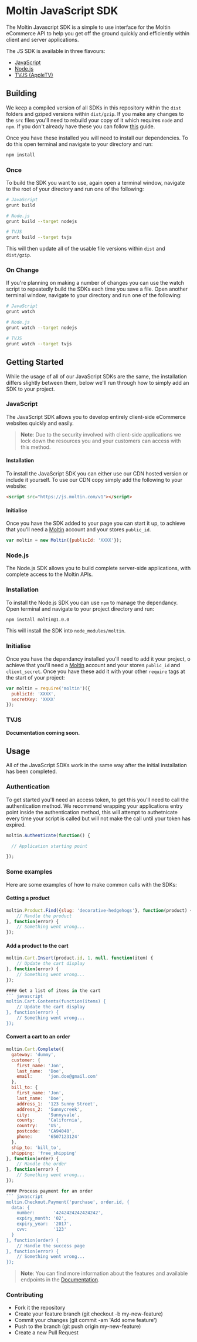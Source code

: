# Moltin JavaScript SDK

The Moltin Javascript SDK is a simple to use interface for the Moltin eCommerce API to help you get off the ground quickly and efficiently within client and server applications.

The JS SDK is available in three flavours:
* [JavaScript](#js)
* [Node.js](#nodejs)
* [TVJS (AppleTV)](#tvjs)

## Building
We keep a compiled version of all SDKs in this repository within the `dist` folders and gziped versions within `dist/gzip`. If you make any changes to the `src` files you'll need to rebuild your copy of it which requires `node` and `npm`. If you don't already have these you can follow [this](https://docs.npmjs.com/getting-started/installing-node) guide.

Once you have these installed you will need to install our dependencies. To do this open terminal and navigate to your directory and run:
``` bash
npm install
```

### Once
To build the SDK you want to use, again open a terminal window, navigate to the root of your directory and run one of the following:
``` bash
# JavaScript
grunt build

# Node.js
grunt build --target nodejs

# TVJS
grunt build --target tvjs
```

This will then update all of the usable file versions within `dist` and `dist/gzip`.

### On Change
If you're planning on making a number of changes you can use the watch script to repeatedly build the SDKs each time you save a file. Open another terminal window, navigate to your directory and run one of the following:
``` bash
# JavaScript
grunt watch

# Node.js
grunt watch --target nodejs

# TVJS
grunt watch --target tvjs
```

## Getting Started
While the usage of all of our JavaScript SDKs are the same, the installation differs slightly between them, below we'll run through how to simply add an SDK to your project.

### JavaScript
The JavaScript SDK allows you to develop entirely client-side eCommerce websites quickly and easily.

> **Note**: Due to the security involved with client-side applications we lock down the resources you and your customers can access with this method.

#### Installation
To install the JavaScript SDK you can either use our CDN hosted version or include it yourself. To use our CDN copy simply add the following to your website:

``` html
<script src="https://js.moltin.com/v1"></script>
```

#### Initialise
Once you have the SDK added to your page you can start it up, to achieve that you'll need a [Moltin](https://moltin.com#signup) account and your stores `public_id`.

``` javascript
var moltin = new Moltin({publicId: 'XXXX'});
```

### Node.js
The Node.js SDK allows you to build complete server-side applications, with complete access to the Moltin APIs.

### Installation
To install the Node.js SDK you can use `npm` to manage the dependancy. Open terminal and navigate to your project directory and run:

``` bash
npm install moltin@1.0.0
```

This will install the SDK into `node_modules/moltin`.

### Initialise
Once you have the dependancy installed you'll need to add it your project, o achieve that you'll need a [Moltin](https://moltin.com#signup) account and your stores `public_id` and `client_secret`. Once you have these add it with your other `require` tags at the start of your project:

``` javascript
var moltin = require('moltin')({
  publicId: 'XXXX',
  secretKey: 'XXXX'
});
```

### TVJS
**Documentation coming soon.**

## Usage
All of the JavaScript SDKs work in the same way after the initial installation has been completed.

### Authentication
To get started you'll need an access token, to get this you'll need to call the authentication method. We recommend wrapping your applications entry point inside the authentication method, this will attempt to authetnicate every time your script is called but will not make the call until your token has expired.

``` javascript
moltin.Authenticate(function() {

  // Application starting point

});
```

### Some examples
Here are some examples of how to make common calls with the SDKs:

#### Getting a product
``` javascript
moltin.Product.Find({slug: 'decorative-hedgehogs'}, function(product) {
    // Handle the product
}, function(error) {
    // Something went wrong...
});
```

#### Add a product to the cart
``` javascript
moltin.Cart.Insert(product.id, 1, null, function(item) {
    // Update the cart display
}, function(error) {
    // Something went wrong...
});

#### Get a list of items in the cart
``` javascript
moltin.Cart.Contents(function(items) {
    // Update the cart display
}, function(error) {
    // Something went wrong...
});
```

#### Convert a cart to an order
``` javascript
moltin.Cart.Complete({
  gateway: 'dummy',
  customer: {
    first_name: 'Jon',
    last_name:  'Doe',
    email:      'jon.doe@gmail.com'
  },
  bill_to: {
    first_name: 'Jon',
    last_name:  'Doe',
    address_1:  '123 Sunny Street',
    address_2:  'Sunnycreek',
    city:       'Sunnyvale',
    county:     'California',
    country:    'US',
    postcode:   'CA94040',
    phone:      '6507123124'
  },
  ship_to: 'bill_to',
  shipping: 'free_shipping'
}, function(order) {
    // Handle the order
}, function(error) {
    // Something went wrong...
});

#### Process payment for an order
``` javascript
moltin.Checkout.Payment('purchase', order.id, {
  data: {
    number:       '4242424242424242',
    expiry_month: '02',
    expiry_year:  '2017',
    cvv:          '123'
  }
}, function(order) {
    // Handle the success page
}, function(error) {
    // Something went wrong...
});
```

> **Note**: You can find more information about the features and available endpoints in the [Documentation](https://moltin.github.io/documentation).

### Contributing
 - Fork it the repository
 - Create your feature branch (git checkout -b my-new-feature)
 - Commit your changes (git commit -am 'Add some feature')
 - Push to the branch (git push origin my-new-feature)
 - Create a new Pull Request
